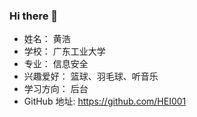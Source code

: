 ### Hi there 👋

<!--
**HEI001/HEI001** is a ✨ _special_ ✨ repository because its `README.md` (this file) appears on your GitHub profile.

Here are some ideas to get you started:-->
- 姓名： 黄浩
- 学校： 广东工业大学
- 专业： 信息安全
- 兴趣爱好： 篮球、羽毛球、听音乐
- 学习方向： 后台
- GitHub 地址: https://github.com/HEI001
